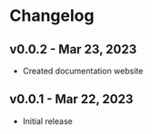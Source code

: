 # Changelog

## v0.0.2 - Mar 23, 2023

- Created documentation website
## v0.0.1 - Mar 22, 2023

- Initial release

